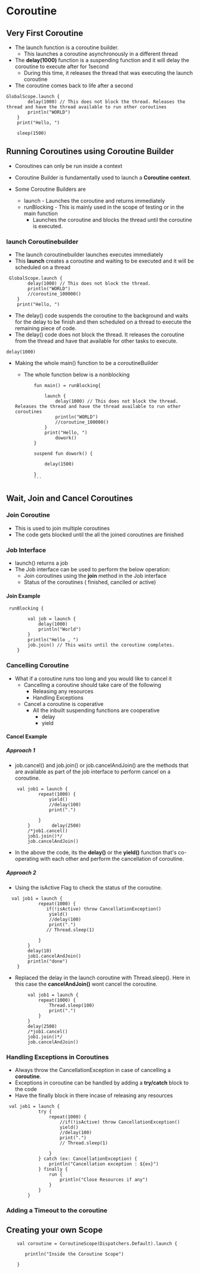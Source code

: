 # Coroutine

## Very First Coroutine

-   The launch function is a coroutine builder.
    -   This launches a coroutine asynchronously in a different thread
-   The **delay(1000)** function is a suspending function and it will delay the coroutine to execute after for 1second
    -   During this time, it releases the thread that was executing the launch coroutine
-   The coroutine comes back to life after a second



```aidl
GlobalScope.launch {
        delay(1000) // This does not block the thread. Releases the thread and have the thread available to run other coroutines
        println("WORLD")
    }
    print("Hello, ")

    sleep(1500)
```

## Running Coroutines using Coroutine Builder
-   Coroutines can only be run inside a context 
-   Coroutine Builder is fundamentally used to launch a **Coroutine context**.

- Some Coroutine Builders are 
    -    launch 
        -    Launches the coroutine and returns immediately
    -   runBlocking - This is mainly used in the scope of testing or in the main function
        -    Launches the coroutine and blocks the thread until the coroutine is executed.
    
### launch Coroutinebuilder

-   The launch coroutinebuilder launches executes immediately
-   This **launch** creates a coroutine and waiting to be executed and it will be scheduled on a thread  
 
```aidl
 GlobalScope.launch {
        delay(1000) // This does not block the thread.
        println("WORLD")
        //coroutine_100000()
    }
    print("Hello, ")
```   
 
-   The delay() code suspends the coroutine to the background and waits for the delay to be finish and then scheduled on a thread to execute the remaining piece of code.
-   The delay() code does not block the thread. It releases the coroutine from the thread and have that available for other tasks to execute.

```aidl
delay(1000)
```

- Making the whole main() function to be a coroutineBuilder 
    -   The whole function below is a nonblocking
    
    ```aidl
           fun main() = runBlocking{
           
               launch {
                   delay(1000) // This does not block the thread. Releases the thread and have the thread available to run other coroutines
                   println("WORLD")
                   //coroutine_100000()
               }
               print("Hello, ")
                   dowork()
           }
           
           suspend fun dowork() {
           
               delay(1500)
           
           }
           ```

## Wait, Join and Cancel Coroutines

### Join Coroutine

-   This is used to join multiple coroutines
-   The code gets blocked until the all the joined coroutines are finished

### Job Interface

-   launch() returns a job
-   The Job interface can be used to perform the below operation:
    -    Join coroutines using the **join** method in the Job interface
    -    Status of the coroutines ( finished, canclled or active)

#### Join Example

```aidl
 runBlocking {

        val job = launch {
            delay(1000)
            println("World")
        }
        println("Hello , ")
        job.join() // This waits until the coroutine completes.
    }
```

### Cancelling Coroutine

-   What if a coroutine runs too long and you would like to cancel it
    -   Cancelling a coroutine should take care of the following
        -   Releasing any resources
        -   Handling Exceptions    
    -   Cancel a coroutine is coperative
        -   All the inbuilt suspending functions are cooperative
            -   delay
            -   yield
    
#### Cancel Example

##### Approach 1
-   job.cancel() and job.join() or job.cancelAndJoin() are the methods that are available as part of the job interface to perform cancel on a coroutine.
 
```aidl
    val job1 = launch {
            repeat(1000) {
                yield()
                //delay(100)
                print(".")

            }
        }        delay(2500)
        /*job1.cancel()
        job1.join()*/
        job.cancelAndJoin()
``` 

-   In the above the code, its the **delay()** or the **yield()** function that's co-operating with each other and perform the cancellation of coroutine.

##### Approach 2

- Using the isActive Flag to check the status of the coroutine. 
```aidl
  val job1 = launch {
            repeat(1000) {
               if(!isActive) throw CancellationException()
                yield()
                //delay(100)
                print(".")
               // Thread.sleep(1)

            }
        }
        delay(10)
        job1.cancelAndJoin()
        println("done")
    }
```

-   Replaced the delay in the launch coroutine with Thread.sleep(). Here in this case the **cancelAndJoin()** wont cancel the coroutine.

```aidl
        val job1 = launch {
            repeat(1000) {
                Thread.sleep(100)
                print(".")
            }
        }
        delay(2500)
        /*job1.cancel()
        job1.join()*/
        job.cancelAndJoin()
```    

### Handling Exceptions in Coroutines

-   Always throw the CancellationException in case of cancelling a **coroutine**.
-   Exceptions in coroutine can be handled by adding a **try/catch** block to the code
-   Have the finally block in there incase of releasing any resources

```aidl
 val job1 = launch {
            try {
                repeat(1000) {
                    //if(!isActive) throw CancellationException()
                    yield()
                    //delay(100)
                    print(".")
                    // Thread.sleep(1)

                }
            } catch (ex: CancellationException) {
                println("Cancellation exception : ${ex}")
            } finally {
                run {
                    println("Close Resources if any")
                }
            }
        }

```

### Adding a Timeout to the coroutine


## Creating your own Scope

```aidl
    val coroutine = CoroutineScope(Dispatchers.Default).launch {

       println("Inside the Coroutine Scope")

    }
```
